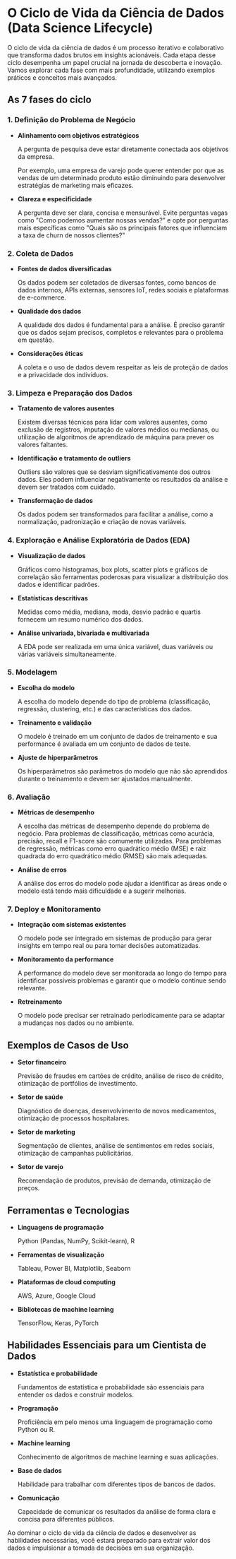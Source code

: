# O Ciclo de Vida da Ciência de Dados (Data Science Lifecycle)

O ciclo de vida da ciência de dados é um processo iterativo e colaborativo que transforma dados brutos em insights acionáveis. Cada etapa desse ciclo desempenha um papel crucial na jornada de descoberta e inovação. Vamos explorar cada fase com mais profundidade, utilizando exemplos práticos e conceitos mais avançados.

## As 7 fases do ciclo

### 1. **Definição do Problema de Negócio**

* **Alinhamento com objetivos estratégicos** 
    
    A pergunta de pesquisa deve estar diretamente conectada aos objetivos da empresa. 
    
    Por exemplo, uma empresa de varejo pode querer entender por que as vendas de um determinado produto estão diminuindo para desenvolver estratégias de marketing mais eficazes.

* **Clareza e especificidade** 
    
    A pergunta deve ser clara, concisa e mensurável. Evite perguntas vagas como "Como podemos aumentar nossas vendas?" e opte por perguntas mais específicas como "Quais são os principais fatores que influenciam a taxa de churn de nossos clientes?"

### 2. **Coleta de Dados**

* **Fontes de dados diversificadas** 
    
    Os dados podem ser coletados de diversas fontes, como bancos de dados internos, APIs externas, sensores IoT, redes sociais e plataformas de e-commerce.

* **Qualidade dos dados** 
    
    A qualidade dos dados é fundamental para a análise. É preciso garantir que os dados sejam precisos, completos e relevantes para o problema em questão.

* **Considerações éticas** 
    
    A coleta e o uso de dados devem respeitar as leis de proteção de dados e a privacidade dos indivíduos.

### 3. **Limpeza e Preparação dos Dados**

* **Tratamento de valores ausentes** 
    
    Existem diversas técnicas para lidar com valores ausentes, como exclusão de registros, imputação de valores médios ou medianas, ou utilização de algoritmos de aprendizado de máquina para prever os valores faltantes.

* **Identificação e tratamento de outliers** 
    
    Outliers são valores que se desviam significativamente dos outros dados. Eles podem influenciar negativamente os resultados da análise e devem ser tratados com cuidado.

* **Transformação de dados** 
    
    Os dados podem ser transformados para facilitar a análise, como a normalização, padronização e criação de novas variáveis.

### 4. **Exploração e Análise Exploratória de Dados (EDA)**

* **Visualização de dados** 
    
    Gráficos como histogramas, box plots, scatter plots e gráficos de correlação são ferramentas poderosas para visualizar a distribuição dos dados e identificar padrões.

* **Estatísticas descritivas** 
    
    Medidas como média, mediana, moda, desvio padrão e quartis fornecem um resumo numérico dos dados.

* **Análise univariada, bivariada e multivariada** 
    
    A EDA pode ser realizada em uma única variável, duas variáveis ou várias variáveis simultaneamente.

### 5. **Modelagem**

* **Escolha do modelo** 
    
    A escolha do modelo depende do tipo de problema (classificação, regressão, clustering, etc.) e das características dos dados.

* **Treinamento e validação** 
    
    O modelo é treinado em um conjunto de dados de treinamento e sua performance é avaliada em um conjunto de dados de teste.

* **Ajuste de hiperparâmetros** 
    
    Os hiperparâmetros são parâmetros do modelo que não são aprendidos durante o treinamento e devem ser ajustados manualmente.

### 6. **Avaliação**

* **Métricas de desempenho** 
    
    A escolha das métricas de desempenho depende do problema de negócio. Para problemas de classificação, métricas como acurácia, precisão, recall e F1-score são comumente utilizadas. Para problemas de regressão, métricas como erro quadrático médio (MSE) e raiz quadrada do erro quadrático médio (RMSE) são mais adequadas.

* **Análise de erros** 
    
    A análise dos erros do modelo pode ajudar a identificar as áreas onde o modelo está tendo mais dificuldade e a sugerir melhorias.

### 7. **Deploy e Monitoramento**

* **Integração com sistemas existentes** 
    
    O modelo pode ser integrado em sistemas de produção para gerar insights em tempo real ou para tomar decisões automatizadas.

* **Monitoramento da performance** 
    
    A performance do modelo deve ser monitorada ao longo do tempo para identificar possíveis problemas e garantir que o modelo continue sendo relevante.

* **Retreinamento** 
    
    O modelo pode precisar ser retrainado periodicamente para se adaptar a mudanças nos dados ou no ambiente.

## **Exemplos de Casos de Uso**

    

* **Setor financeiro** 
    
    Previsão de fraudes em cartões de crédito, análise de risco de crédito, otimização de portfólios de investimento.
* **Setor de saúde** 
    
    Diagnóstico de doenças, desenvolvimento de novos medicamentos, otimização de processos hospitalares.
* **Setor de marketing** 
    
    Segmentação de clientes, análise de sentimentos em redes sociais, otimização de campanhas publicitárias.
* **Setor de varejo** 
    
    Recomendação de produtos, previsão de demanda, otimização de preços.

## **Ferramentas e Tecnologias**

    

* **Linguagens de programação** 
    
    Python (Pandas, NumPy, Scikit-learn), R
* **Ferramentas de visualização** 
    
    Tableau, Power BI, Matplotlib, Seaborn
* **Plataformas de cloud computing** 
    
    AWS, Azure, Google Cloud
* **Bibliotecas de machine learning** 
    
    TensorFlow, Keras, PyTorch

## **Habilidades Essenciais para um Cientista de Dados**

    

* **Estatística e probabilidade** 
    
    Fundamentos de estatística e probabilidade são essenciais para entender os dados e construir modelos.

* **Programação** 
    
    Proficiência em pelo menos uma linguagem de programação como Python ou R.

* **Machine learning** 
    
    Conhecimento de algoritmos de machine learning e suas aplicações.

* **Base de dados** 
    
    Habilidade para trabalhar com diferentes tipos de bancos de dados.

* **Comunicação** 
    
    Capacidade de comunicar os resultados da análise de forma clara e concisa para diferentes públicos.

Ao dominar o ciclo de vida da ciência de dados e desenvolver as habilidades necessárias, você estará preparado para extrair valor dos dados e impulsionar a tomada de decisões em sua organização.

